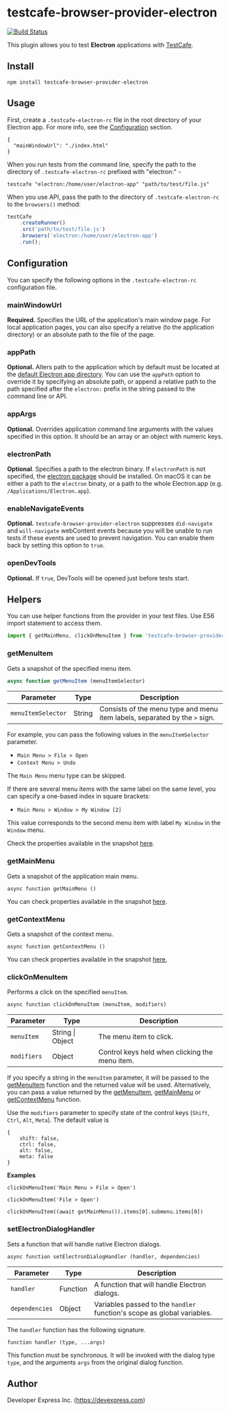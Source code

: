 # testcafe-browser-provider-electron
[![Build Status](https://travis-ci.org/DevExpress/testcafe-browser-provider-electron.svg)](https://travis-ci.org/DevExpress/testcafe-browser-provider-electron)

This plugin allows you to test **Electron** applications with [TestCafe](http://devexpress.github.io/testcafe).

## Install

```
npm install testcafe-browser-provider-electron
```

## Usage

First, create a `.testcafe-electron-rc` file in the root directory of your Electron app. For more info, see the [Configuration](#configuration) section.

```
{
  "mainWindowUrl": "./index.html"
}
```

When you run tests from the command line, specify the path to the directory of `.testcafe-electron-rc` prefixed with "electron:" -

```
testcafe "electron:/home/user/electron-app" "path/to/test/file.js"
```

When you use API, pass the path to the directory of `.testcafe-electron-rc` to the `browsers()` method:

```js
testCafe
    .createRunner()
    .src('path/to/test/file.js')
    .browsers('electron:/home/user/electron-app')
    .run();
```

## Configuration

You can specify the following options in the `.testcafe-electron-rc` configuration file.

### mainWindowUrl

__Required.__ Specifies the URL of the application's main window page.
 For local application pages, you can also specify a relative (to the application directory) or an absolute path to the file of the page.

### appPath

__Optional.__ Alters path to the application which by default must be located at the [default Electron app directory](https://github.com/electron/electron/blob/master/docs/tutorial/application-distribution.md#application-distribution).
 You can use the `appPath` option to override it by specifying an absolute path, or append a relative path to the path specified after the `electron:` prefix
 in the string passed to the command line or API.

### appArgs

__Optional.__ Overrides application command line arguments with the values specified in this option. It should be an array or an object with numeric keys.

### electronPath

__Optional__. Specifies a path to the electron binary. If `electronPath` is not specified, the [electron package](https://www.npmjs.com/package/electron) should be installed.
 On macOS it can be either a path to the `electron` binaty, or a path to the whole Electron.app (e.g. `/Applications/Electron.app`).

### enableNavigateEvents

__Optional.__ `testcafe-browser-provider-electron` suppresses `did-navigate` and `will-navigate`  webContent events because you will be unable to run tests if these events are used to prevent navigation. You can enable them back by setting this option to `true`.

### openDevTools

__Optional.__ If `true`, DevTools will be opened just before tests start.

## Helpers
You can use helper functions from the provider in your test files. Use ES6 import statement to access them.

```js
import { getMainMenu, clickOnMenuItem } from 'testcafe-browser-provider-electron';
```

### getMenuItem

Gets a snapshot of the specified menu item.

```js
async function getMenuItem (menuItemSelector)
```

Parameter          | Type   | Description
------------------ | ------ | -----
`menuItemSelector` | String | Consists of the menu type and menu item labels, separated by the `>` sign.

 For example, you can pass the following values in the `menuItemSelector` parameter.

 * `Main Menu > File > Open`
 * `Context Menu > Undo`

 The `Main Menu` menu type can be skipped.

 If there are several menu items with the same label on the same level, you can specify a one-based index
 in square brackets:

 * `Main Menu > Window > My Window [2]`

 This value corresponds to the second menu item with label `My Window` in the `Window` menu.

 Check the properties available in the snapshot
 [here](https://github.com/electron/electron/blob/master/docs/api/menu-item.md).

 ### getMainMenu

 Gets a snapshot of the application main menu.

 ```
 async function getMainMenu ()
 ```

 You can check properties available in the snapshot
 [here](https://github.com/electron/electron/blob/master/docs/api/menu.md).

 ### getContextMenu

 Gets a snapshot of the context menu.

 ```
 async function getContextMenu ()
 ```

 You can check properties available in the snapshot
 [here](https://github.com/electron/electron/blob/master/docs/api/menu.md),

 ### clickOnMenuItem

 Performs a click on the specified `menuItem`.

 ```
 async function clickOnMenuItem (menuItem, modifiers)
 ```

 Parameter          | Type   | Description
------------------ | ------ | -----
`menuItem` | String &#124; Object | The menu item to click.
`modifiers` | Object | Control keys held when clicking the menu item.

 If you specify a string in the `menuItem` parameter, it will be passed to the [getMenuItem](#getmenuitem) function and the returned value will be used. Alternatively, you can pass a value returned by the [getMenuItem](#getmenuitem), [getMainMenu](#getmainmenu) or [getContextMenu](#getcontextmenu) function.

 Use the `modifiers` parameter to specify state of the control keys (`Shift`, `Ctrl`, `Alt`, `Meta`). The default value is

 ```
 {
     shift: false,
     ctrl: false,
     alt: false,
     meta: false
 }
  ```

 **Examples**

 ```
 clickOnMenuItem('Main Menu > File > Open')
 ```

 ```
 clickOnMenuItem('File > Open')
 ```

 ```
 clickOnMenuItem((await getMainMenu()).items[0].submenu.items[0])
 ```

 ### setElectronDialogHandler

 Sets a function that will handle native Electron dialogs.

 ```
 async function setElectronDialogHandler (handler, dependencies)
 ```

  Parameter          | Type   | Description
------------------ | ------ | -----
`handler` | Function | A function that will handle Electron dialogs.
`dependencies` | Object | Variables passed to the `handler` function's scope as global variables.

 The `handler` function has the following signature.

 ```
 function handler (type, ...args)
 ```

 This function must be synchronous. It will be invoked with the dialog type `type`, and the arguments `args`
 from the original dialog function.

## Author
Developer Express Inc. (https://devexpress.com)
